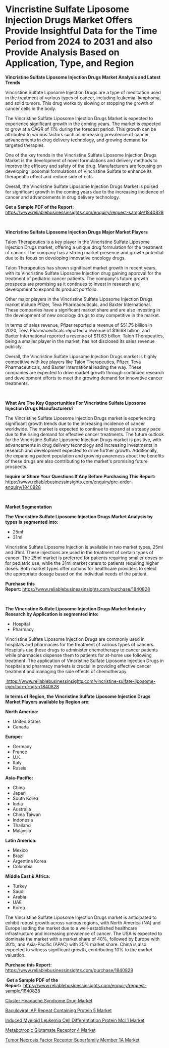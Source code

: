 <p><h1>Vincristine Sulfate Liposome Injection Drugs Market Offers Provide Insightful Data for the Time Period from 2024 to 2031 and also Provide Analysis Based on Application, Type, and Region</h1></p><p><strong>Vincristine Sulfate Liposome Injection Drugs Market Analysis and Latest Trends</strong></p>
<p><p>Vincristine Sulfate Liposome Injection Drugs are a type of medication used in the treatment of various types of cancer, including leukemia, lymphoma, and solid tumors. This drug works by slowing or stopping the growth of cancer cells in the body.</p><p>The Vincristine Sulfate Liposome Injection Drugs Market is expected to experience significant growth in the coming years. The market is expected to grow at a CAGR of 11% during the forecast period. This growth can be attributed to various factors such as increasing prevalence of cancer, advancements in drug delivery technology, and growing demand for targeted therapies.</p><p>One of the key trends in the Vincristine Sulfate Liposome Injection Drugs Market is the development of novel formulations and delivery methods to improve the efficacy and safety of the drug. Manufacturers are focusing on developing liposomal formulations of Vincristine Sulfate to enhance its therapeutic effect and reduce side effects.</p><p>Overall, the Vincristine Sulfate Liposome Injection Drugs Market is poised for significant growth in the coming years due to the increasing incidence of cancer and advancements in drug delivery technology.</p></p>
<p><strong>Get a Sample PDF of the Report:&nbsp;</strong> <a href="https://www.reliablebusinessinsights.com/enquiry/request-sample/1840828">https://www.reliablebusinessinsights.com/enquiry/request-sample/1840828</a></p>
<p>&nbsp;</p>
<p><strong>Vincristine Sulfate Liposome Injection Drugs Major Market Players</strong></p>
<p><p>Talon Therapeutics is a key player in the Vincristine Sulfate Liposome Injection Drugs market, offering a unique drug formulation for the treatment of cancer. The company has a strong market presence and growth potential due to its focus on developing innovative oncology drugs.</p><p>Talon Therapeutics has shown significant market growth in recent years, with its Vincristine Sulfate Liposome Injection drug gaining approval for the treatment of pediatric cancer patients. The company's future growth prospects are promising as it continues to invest in research and development to expand its product portfolio.</p><p>Other major players in the Vincristine Sulfate Liposome Injection Drugs market include Pfizer, Teva Pharmaceuticals, and Baxter International. These companies have a significant market share and are also investing in the development of new oncology drugs to stay competitive in the market.</p><p>In terms of sales revenue, Pfizer reported a revenue of $51.75 billion in 2020, Teva Pharmaceuticals reported a revenue of $16.68 billion, and Baxter International reported a revenue of $11.63 billion. Talon Therapeutics, being a smaller player in the market, has not disclosed its sales revenue publicly.</p><p>Overall, the Vincristine Sulfate Liposome Injection Drugs market is highly competitive with key players like Talon Therapeutics, Pfizer, Teva Pharmaceuticals, and Baxter International leading the way. These companies are expected to drive market growth through continued research and development efforts to meet the growing demand for innovative cancer treatments.</p></p>
<p>&nbsp;</p>
<p><strong>What Are The Key Opportunities For Vincristine Sulfate Liposome Injection Drugs Manufacturers?</strong></p>
<p><p>The Vincristine Sulfate Liposome Injection Drugs market is experiencing significant growth trends due to the increasing incidence of cancer worldwide. The market is expected to continue to expand at a steady pace due to the rising demand for effective cancer treatments. The future outlook for the Vincristine Sulfate Liposome Injection Drugs market is positive, with advancements in drug delivery technology and increasing investments in research and development expected to drive further growth. Additionally, the expanding patient population and growing awareness about the benefits of these drugs are also contributing to the market's promising future prospects.</p></p>
<p><strong>Inquire or Share Your Questions If Any Before Purchasing This Report:</strong> <a href="https://www.reliablebusinessinsights.com/enquiry/pre-order-enquiry/1840828">https://www.reliablebusinessinsights.com/enquiry/pre-order-enquiry/1840828</a></p>
<p>&nbsp;</p>
<p><strong>Market Segmentation</strong></p>
<p><strong>The Vincristine Sulfate Liposome Injection Drugs Market Analysis by types is segmented into:</strong></p>
<p><ul><li>25ml</li><li>31ml</li></ul></p>
<p><p>Vincristine Sulfate Liposome Injection is available in two market types, 25ml and 31ml. These injections are used in the treatment of certain types of cancer. The 25ml market is preferred for patients requiring smaller doses or for pediatric use, while the 31ml market caters to patients requiring higher doses. Both market types offer options for healthcare providers to select the appropriate dosage based on the individual needs of the patient.</p></p>
<p><strong>Purchase this Report:&nbsp;</strong><a href="https://www.reliablebusinessinsights.com/purchase/1840828">https://www.reliablebusinessinsights.com/purchase/1840828</a></p>
<p>&nbsp;</p>
<p><strong>The Vincristine Sulfate Liposome Injection Drugs Market Industry Research by Application is segmented into:</strong></p>
<p><ul><li>Hospital</li><li>Pharmacy</li></ul></p>
<p><p>Vincristine Sulfate Liposome Injection Drugs are commonly used in hospitals and pharmacies for the treatment of various types of cancers. Hospitals use these drugs to administer chemotherapy to cancer patients while pharmacies dispense them to patients for at-home use following treatment. The application of Vincristine Sulfate Liposome Injection Drugs in hospital and pharmacy markets is crucial in providing effective cancer treatment and managing the side effects of chemotherapy.</p></p>
<p><a href="https://www.reliablebusinessinsights.com/vincristine-sulfate-liposome-injection-drugs-r1840828">&nbsp;https://www.reliablebusinessinsights.com/vincristine-sulfate-liposome-injection-drugs-r1840828</a></p>
<p><strong>In terms of Region, the Vincristine Sulfate Liposome Injection Drugs Market Players available by Region are:</strong></p>
<p>
    <p> <strong> North America: </strong>
        <ul>
            <li>United States</li>
            <li>Canada</li>
        </ul>
        </p> 
    <p> <strong> Europe: </strong>
        <ul>
            <li>Germany</li>
            <li>France</li>
            <li>U.K.</li>
            <li>Italy</li>
            <li>Russia</li>
        </ul>
        </p> 
    <p> <strong> Asia-Pacific: </strong>
        <ul>
            <li>China</li>
            <li>Japan</li>
            <li>South Korea</li>
            <li>India</li>
            <li>Australia</li>
            <li>China Taiwan</li>
            <li>Indonesia</li>
            <li>Thailand</li>
            <li>Malaysia</li>
        </ul>
        </p> 
    <p> <strong> Latin America: </strong>
        <ul>
            <li>Mexico</li>
            <li>Brazil</li>
            <li>Argentina Korea</li>
            <li>Colombia</li>
        </ul>
        </p> 
    <p> <strong> Middle East & Africa: </strong>
        <ul>
            <li>Turkey</li>
            <li>Saudi</li>
            <li>Arabia</li>
            <li>UAE</li>
            <li>Korea</li>
        </ul>
    </p>
    </p>
<p><p>The Vincristine Sulfate Liposome Injection Drugs market is anticipated to exhibit robust growth across various regions, with North America (NA) and Europe leading the market due to a well-established healthcare infrastructure and increasing prevalence of cancer. The USA is expected to dominate the market with a market share of 40%, followed by Europe with 30%, and Asia-Pacific (APAC) with 20% market share. China is also expected to witness significant growth, contributing 10% to the market valuation.</p></p>
<p><strong>Purchase this Report: </strong><a href="https://www.reliablebusinessinsights.com/purchase/1840828">https://www.reliablebusinessinsights.com/purchase/1840828</a></p>
<p>&nbsp;<strong>Get a Sample PDF of the Report:&nbsp;&nbsp;</strong><a href="https://www.reliablebusinessinsights.com/enquiry/request-sample/1840828">https://www.reliablebusinessinsights.com/enquiry/request-sample/1840828</a></p>
<p><strong></strong></p>
<p><p><a href="https://github.com/angelajermaine/Market-Research-Report-List-4/blob/main/cluster-headache-syndrome-drug-market.md">Cluster Headache Syndrome Drug Market</a></p><p><a href="https://github.com/LarryPearsongXXfvf/Market-Research-Report-List-1/blob/main/baculoviral-iap-repeat-containing-protein-5-market.md">Baculoviral IAP Repeat Containing Protein 5 Market</a></p><p><a href="https://github.com/kishanagarner91/Market-Research-Report-List-1/blob/main/induced-myeloid-leukemia-cell-differentiation-protein-mcl-1-market.md">Induced Myeloid Leukemia Cell Differentiation Protein Mcl 1 Market</a></p><p><a href="https://github.com/brendafegmorris532/Market-Research-Report-List-2/blob/main/metabotropic-glutamate-receptor-4-market.md">Metabotropic Glutamate Receptor 4 Market</a></p><p><a href="https://github.com/hrhzhypq19/Market-Research-Report-List-1/blob/main/tumor-necrosis-factor-receptor-superfamily-member-1a-market.md">Tumor Necrosis Factor Receptor Superfamily Member 1A Market</a></p></p>